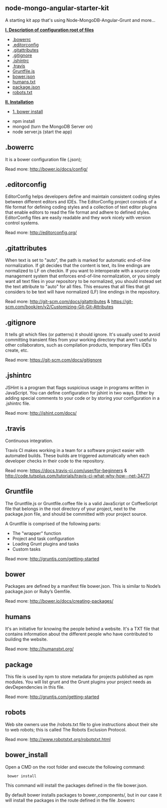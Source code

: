 ## node-mongo-angular-starter-kit
A starting kit app that's using Node-MongoDB-Angular-Grunt and more...

**[I. Description of configuration root of files](#bowerrc)**
* [.bowerrc](#bowerrc)
* [.editorconfig](#editorconfig)
* [.gitattributes](#gitattributes)
* [.gitignore](#gitignore)
* [.jshintrc](#jshintrc)
* [.travis](#travis)
* [Gruntfile.js](#gruntfile)
* [bower.json](#bower)
* [humans.txt](#humans)
* [package.json](#package)
* [robots.txt](#robots)

**[II. Installation](#bower_install)**
* [ 1. bower install](#bower_install)
- npm install
- mongod (turn the MongoDB Server on)
- node server.js (start the app)



## .bowerrc
It is a bower configuration file (.json); 

Read more: http://bower.io/docs/config/

## .editorconfig
EditorConfig helps developers define and maintain consistent coding styles between different editors and IDEs. The EditorConfig project consists of a file format for defining coding styles and a collection of text editor plugins that enable editors to read the file format and adhere to defined styles. EditorConfig files are easily readable and they work nicely with version control systems.

Read more: http://editorconfig.org/

## .gitattributes
When text is set to "auto", the path is marked for automatic end-of-line normalization. If git decides that the content is text, its line endings are normalized to LF on checkin.
If you want to interoperate with a source code management system that enforces end-of-line normalization, or you simply want all text files in your repository to be normalized, you should instead set the text attribute to "auto" for all files.
This ensures that all files that git considers to be text will have normalized (LF) line endings in the repository.

Read more: http://git-scm.com/docs/gitattributes & https://git-scm.com/book/en/v2/Customizing-Git-Git-Attributes

## .gitignore
It tells git which files (or patterns) it should ignore. It's usually used to avoid committing transient files from your working directory that aren't useful to other collaborators, such as compilation products, temporary files IDEs create, etc.

Read more: https://git-scm.com/docs/gitignore

## .jshintrc
JSHint is a program that flags suspicious usage in programs written in JavaScript.
You can define configuration for jshint in two ways. Either by adding special comments to your code or by storing your configuration in a .jshintrc file. 

Read more: http://jshint.com/docs/

## .travis
Continuous integration.

Travis CI makes working in a team for a software project easier with automated builds. These builds are triggered automatically when each developer checks in their code to the repository.

Read more: https://docs.travis-ci.com/user/for-beginners & http://code.tutsplus.com/tutorials/travis-ci-what-why-how--net-34771

## Gruntfile
The Gruntfile.js or Gruntfile.coffee file is a valid JavaScript or CoffeeScript file that belongs in the root directory of your project, next to the package.json file, and should be committed with your project source.

A Gruntfile is comprised of the following parts:

- The "wrapper" function
- Project and task configuration
- Loading Grunt plugins and tasks
- Custom tasks

Read more: http://gruntjs.com/getting-started

## bower
Packages are defined by a manifest file bower.json. This is similar to Node’s package.json or Ruby’s Gemfile.

Read more: http://bower.io/docs/creating-packages/

## humans
It's an initiative for knowing the people behind a website. It's a TXT file that contains information about the different people who have contributed to building the website.

Read more: http://humanstxt.org/

## package
This file is used by npm to store metadata for projects published as npm modules. You will list grunt and the Grunt plugins your project needs as devDependencies in this file.

Read more: http://gruntjs.com/getting-started

## robots
Web site owners use the /robots.txt file to give instructions about their site to web robots; this is called The Robots Exclusion Protocol.

Read more: http://www.robotstxt.org/robotstxt.html

## bower_install
Open a CMD on the root folder and execute the following command:
~~~ sh
 bower install
~~~

This command will install the packages defined in the file bower.json. 

By default bower installs packages to bower_components/, but in our case it will install the packages in the route defined in the file .bowerrc
